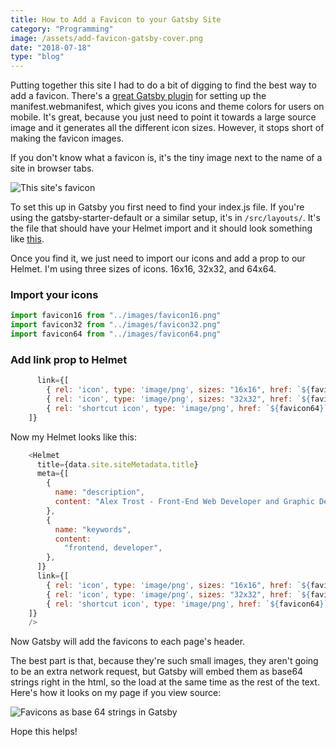 ```yaml
---
title: How to Add a Favicon to your Gatsby Site
category: "Programming"
image: /assets/add-favicon-gatsby-cover.png
date: "2018-07-18"
type: "blog"
---
```


Putting together this site I had to do a bit of digging to find the best way to add a favicon. There's a [great Gatsby plugin](https://www.gatsbyjs.org/packages/gatsby-plugin-manifest/) for setting up the manifest.webmanifest, which gives you icons and theme colors for users on mobile. It's great, because you just need to point it towards a large source image and it generates all the different icon sizes. However, it stops short of making the favicon images.

If you don't know what a favicon is, it's the tiny image next to the name of a site in browser tabs.

![This site's favicon](/assets/add-favicon-gatsby-favicon-example.png)

To set this up in Gatsby you first need to find your index.js file. If you're using the gatsby-starter-default or a similar setup, it's in `/src/layouts/`. It's the file that should have your Helmet import and it should look something like [this](https://github.com/gatsbyjs/gatsby-starter-default/blob/master/src/layouts/index.js).

Once you find it, we just need to import our icons and add a prop to our Helmet. I'm using three sizes of icons. 16x16, 32x32, and 64x64.

### Import your icons
```javascript
import favicon16 from "../images/favicon16.png"
import favicon32 from "../images/favicon32.png"
import favicon64 from "../images/favicon64.png"
```


### Add link prop to Helmet

```javascript
      link={[
        { rel: 'icon', type: 'image/png', sizes: "16x16", href: `${favicon16}` },
        { rel: 'icon', type: 'image/png', sizes: "32x32", href: `${favicon32}` },
        { rel: 'shortcut icon', type: 'image/png', href: `${favicon64}` },
    ]}
```

Now my Helmet looks like this: 
```javascript
    <Helmet
      title={data.site.siteMetadata.title}
      meta={[
        {
          name: "description",
          content: "Alex Trost - Front-End Web Developer and Graphic Designer",
        },
        {
          name: "keywords",
          content:
            "frontend, developer",
        },
      ]}
      link={[
        { rel: 'icon', type: 'image/png', sizes: "16x16", href: `${favicon16}` },
        { rel: 'icon', type: 'image/png', sizes: "32x32", href: `${favicon32}` },
        { rel: 'shortcut icon', type: 'image/png', href: `${favicon64}` },
    ]}
    />
```

Now Gatsby will add the favicons to each page's header. 

The best part is that, because they're such small images, they aren't going to be an extra network request, but Gatsby will embed them as base64 strings right in the html, so the load at the same time as the rest of the text. Here's how it looks on my page if you view source:

![Favicons as base 64 strings in Gatsby](/assets/add-favicon-gatsby-base64.png)

Hope this helps!